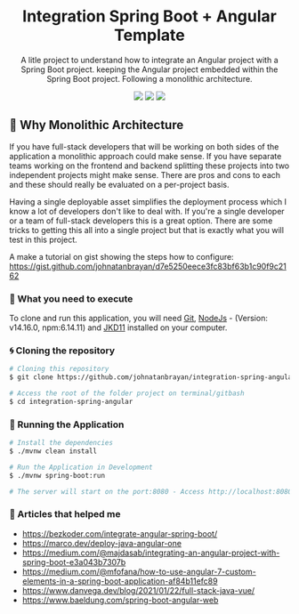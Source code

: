 <div align="center">

  # Integration Spring Boot + Angular Template
  A litle project to understand how to integrate an Angular project with a Spring Boot project. keeping the Angular project embedded within the Spring Boot project. Following a monolithic architecture.


  ![](https://img.shields.io/badge/Autor-Johnatan%20Brayan-brightgreen)
  ![](https://img.shields.io/badge/Back--End-Spring%20Boot-brightgreen)
  ![](https://img.shields.io/badge/Front--End-Angular%209-brightgreen)
  
</div> 

## 🚀 Why Monolithic Architecture
If you have full-stack developers that will be working on both sides of the application a monolithic approach could make sense. If you have separate teams working on the frontend and backend splitting these projects into two independent projects might make sense. There are pros and cons to each and these should really be evaluated on a per-project basis.

Having a single deployable asset simplifies the deployment process which I know a lot of developers don't like to deal with. If you're a single developer or a team of full-stack developers this is a great option. There are some tricks to getting this all into a single project but that is exactly what you will test in this project.

A make a tutorial on gist showing the steps how to configure: https://gist.github.com/johnatanbrayan/d7e5250eece3fc83bf63b1c90f9c2162

### 🤔 What you need to execute

To clone and run this application, you will need [Git](https://git-scm.com), [NodeJs](https://nodejs.org/en/) - (Version: v14.16.0, npm:6.14.11) and [JKD11](https://www.oracle.com/br/java/technologies/javase-jdk11-downloads.html) installed on your computer.

### 🌀 Cloning the repository

```bash
# Cloning this repository
$ git clone https://github.com/johnatanbrayan/integration-spring-angular.git

# Access the root of the folder project on terminal/gitbash
$ cd integration-spring-angular
```

### 🎲 Running the Application

```bash
# Install the dependencies
$ ./mvnw clean install

# Run the Application in Development
$ ./mvnw spring-boot:run

# The server will start on the port:8080 - Access http://localhost:8080 to access the project.
```
### :memo: Articles that helped me
- https://bezkoder.com/integrate-angular-spring-boot/
- https://marco.dev/deploy-java-angular-one
- https://medium.com/@majdasab/integrating-an-angular-project-with-spring-boot-e3a043b7307b
- https://medium.com/@mfofana/how-to-use-angular-7-custom-elements-in-a-spring-boot-application-af84b11efc89
- https://www.danvega.dev/blog/2021/01/22/full-stack-java-vue/
- https://www.baeldung.com/spring-boot-angular-web
